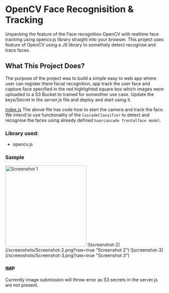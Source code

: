 # OpenCV Face Recognisition & Tracking

Unpacking the feature of the Face recognition OpenCV with realtime face tracking using opencv.js library straight into your browser.
This project uses feature of OpenCV using a JS library to somethely detect recognise and trace faces.

## What This Project Does?
The purpose of the project was to build a simple easy to web app where user can register there facial recognition, app track the user face and capture face specified in the red highlighted square box which images were uploaded to a S3 Bucket to trained for someother use case.
Update the keys/Secret in the *server.js* file and deploy and start using it.

[index.js](assets/js/index.js) 
The above file has code how to start the camera and track the face.
We intend to use functionality of the `CascadeClassifier` to detect and recognise the faces using already defined `haarcascade frontalface model`.

### Library used:
* opencv.js

### Sample
<img src="https://github.com/harshitsidhwa/opencvjs-face-tracking/blob/master/screenshots/Screenshot-1.png?raw=true" width="256" height="256" title="Screenshot 1">
![screenshot-2](/screenshots/Screenshot-2.png?raw=true "Screenshot 2")
![screenshot-3](/screenshots/Screenshot-3.png?raw=true "Screenshot 3")

### IMP
Currently image submission will throw error as S3 secrets in the server.js are not present.
